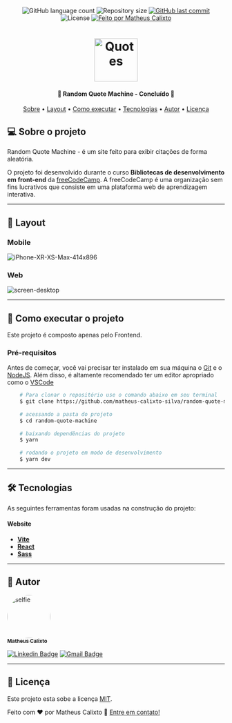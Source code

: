 <p align="center">
  <img alt="GitHub language count" src="https://img.shields.io/github/languages/count/matheus-calixto-silva/random-quote-machine">

  <img alt="Repository size" src="https://img.shields.io/github/repo-size/matheus-calixto-silva/random-quote-machine">

   
  <a href="https://github.com/matheus-calixto-silva/Bikcraft/commits/main">
    <img alt="GitHub last commit" src="https://img.shields.io/github/last-commit/matheus-calixto-silva/random-quote-machine?color=yellow">
  </a>
    
   <img alt="License" src="https://img.shields.io/badge/license-MIT-brightgreen">

  <a href="https://www.linkedin.com/in/matheus-calixto-silva/">
    <img alt="Feito por Matheus Calixto" src="https://img.shields.io/badge/feito%20por-Matheus%20Calixto-blueviolet">
  </a>
  
</p>

<h1 align="center">
    <img alt="Quotes" title="random quote machine" src="http://cdn.onlinewebfonts.com/svg/img_512164.png" style="width: 100px"/>
</h1>

<h4 align="center"> 
	🚧  Random Quote Machine - Concluído  🚧
</h4>

<p align="center">
 <a href="#-sobre-o-projeto">Sobre</a> •
 <a href="#-layout">Layout</a> • 
 <a href="#-como-executar-o-projeto">Como executar</a> • 
 <a href="#-tecnologias">Tecnologias</a> • 
 <a href="#-autor">Autor</a> • 
 <a href="#-licença">Licença</a>
</p>


## 💻 Sobre o projeto

Random Quote Machine - é um site feito para exibir citações de forma aleatória.


O projeto foi desenvolvido durante o curso **Bibliotecas de desenvolvimento em front-end** da [freeCodeCamp]([https://www.origamid.com/](https://www.freecodecamp.org/portuguese/learn/front-end-development-libraries/)).
A freeCodeCamp é uma organização sem fins lucrativos que consiste em uma plataforma web de aprendizagem interativa.

---

## 🎨 Layout

### Mobile

![iPhone-XR-XS-Max-414x896](https://user-images.githubusercontent.com/56086100/173198938-905941df-d99f-4e25-9831-9f64df2e06e6.png)

### Web

![screen-desktop](https://user-images.githubusercontent.com/56086100/173198830-55347df9-1ff7-47ef-8f41-0310ac1abf6e.jpg)

---

## 🚀 Como executar o projeto

Este projeto é composto apenas pelo Frontend.

### Pré-requisitos

Antes de começar, você vai precisar ter instalado em sua máquina o
[Git](https://git-scm.com) e o [NodeJS](https://nodejs.org/pt-br/).
Além disso, é altamente recomendado ter um editor apropriado como o [VSCode](https://code.visualstudio.com/)

```bash
    # Para clonar o repositório use o comando abaixo em seu terminal
    $ git clone https://github.com/matheus-calixto-silva/random-quote-machine.git
    
    # acessando a pasta do projeto
    $ cd random-quote-machine
    
    # baixando dependências do projeto
    $ yarn
    
    # rodando o projeto em modo de desenvolvimento
    $ yarn dev
```
---

## 🛠 Tecnologias

As seguintes ferramentas foram usadas na construção do projeto:

#### **Website**

-   **[Vite](https://vitejs.dev/)**
-   **[React](https://pt-br.reactjs.org/)**
-   **[Sass](https://sass-lang.com/)**

---

## 🦸 Autor

<a href="https://www.linkedin.com/in/matheus-calixto-silva/">
 <img style="border-radius: 50%;" src="https://avatars.githubusercontent.com/u/56086100?v=4" width="100px;" alt="selfie"/>
 <br />
 <sub><b>Matheus Calixto</b></sub></a> <a href="https://www.linkedin.com/in/matheus-calixto-silva/" title="Linkedin"></a>
 <br />

[![Linkedin Badge](https://img.shields.io/badge/-Matheus-blue?style=flat-square&logo=Linkedin&logoColor=white&link=https://www.linkedin.com/in/matheus-calixto-silva/)](https://www.linkedin.com/in/matheus-calixto-silva/) 
[![Gmail Badge](https://img.shields.io/badge/-matheuscalixto8@gmail.com-c14438?style=flat-square&logo=Gmail&logoColor=white&link=mailto:matheuscalixto8@gmail.com)](mailto:matheuscalixto8@gmail.com)

---

## 📝 Licença

Este projeto esta sobe a licença [MIT](./LICENSE).

Feito com ❤️ por Matheus Calixto 👋 [Entre em contato!](https://www.linkedin.com/in/matheus-calixto-silva/)
